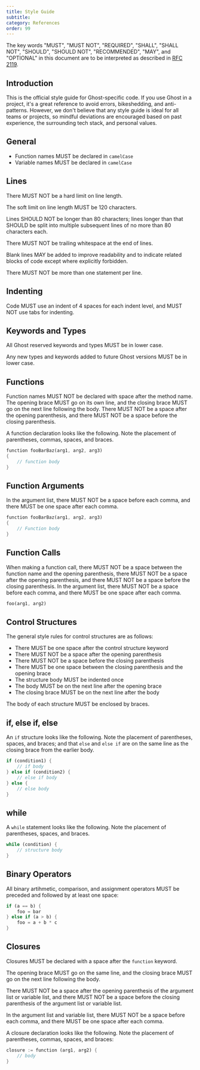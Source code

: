 ```yaml
---
title: Style Guide
subtitle:
category: References
order: 99
---
```


The key words "MUST", "MUST NOT", "REQUIRED", "SHALL", "SHALL NOT", "SHOULD", "SHOULD NOT", "RECOMMENDED", "MAY", and "OPTIONAL" in this document are to be interpreted as described in [RFC 2119](http://tools.ietf.org/html/rfc2119).

## Introduction
This is the official style guide for Ghost-specific code. If you use Ghost in a project, it's a great reference to avoid errors, bikeshedding, and anti-patterns. However, we don't believe that any style guide is ideal for all teams or projects, so mindful deviations are encouraged based on past experience, the surrounding tech stack, and personal values.

## General
- Function names MUST be declared in `camelCase`
- Variable names MUST be declared in `camelCase`

## Lines
There MUST NOT be a hard limit on line length.

The soft limit on line length MUST be 120 characters.

Lines SHOULD NOT be longer than 80 characters; lines longer than that SHOULD be split into multiple subsequent lines of no more than 80 characters each.

There MUST NOT be trailing whitespace at the end of lines.

Blank lines MAY be added to improve readability and to indicate related blocks of code except where explicitly forbidden.

There MUST NOT be more than one statement per line.

## Indenting
Code MUST use an indent of 4 spaces for each indent level, and MUST NOT use tabs for indenting.

## Keywords and Types
All Ghost reserved keywords and types MUST be in lower case.

Any new types and keywords added to future Ghost versions MUST be in lower case.

## Functions
Function names MUST NOT be declared with space after the method name. The opening brace MUST go on its own line, and the closing brace MUST go on the next line following the body. There MUST NOT be a space after the opening parenthesis, and there MUST NOT be a space before the closing parenthesis.

A function declaration looks like the following. Note the placement of parentheses, commas, spaces, and braces.

```dart
function fooBarBaz(arg1, arg2, arg3)
{
    // function body
}
```

## Function Arguments
In the argument list, there MUST NOT be a space before each comma, and there MUST be one space after each comma.

```dart
function fooBarBaz(arg1, arg2, arg3)
{
    // Function body
}
```

## Function Calls
When making a function call, there MUST NOT be a space between the function name and the opening parenthesis, there MUST NOT be a space after the opening parenthesis, and there MUST NOT be a space before the closing parenthesis. In the argument list, there MUST NOT be a space before each comma, and there MUST be one space after each comma.

```dart
foo(arg1, arg2)
```

## Control Structures
The general style rules for control structures are as follows:

- There MUST be one space after the control structure keyword
- There MUST NOT be a space after the opening parenthesis
- There MUST NOT be a space before the closing parenthesis
- There MUST be one space between the closing parenthesis and the opening brace
- The structure body MUST be indented once
- The body MUST be on the next line after the opening brace
- The closing brace MUST be on the next line after the body

The body of each structure MUST be enclosed by braces.

## if, else if, else
An `if` structure looks like the following. Note the placement of parentheses, spaces, and braces; and that `else` and `else if` are on the same line as the closing brace from the earlier body.

```dart
if (condition1) {
    // if body
} else if (condition2) {
    // else if body
} else {
    // else body
}
```

## while
A `while` statement looks like the following. Note the placement of parentheses, spaces, and braces.

```dart
while (condition) {
    // structure body
}
```

## Binary Operators
All binary artihmetic, comparison, and assignment operators MUST be preceded and followed by at least one space:

```dart
if (a == b) {
    foo = bar
} else if (a > b) {
    foo = a + b * c
}
```

## Closures
Closures MUST be declared with a space after the `function` keyword.

The opening brace MUST go on the same line, and the closing brace MUST go on the next line following the body.

There MUST NOT be a space after the opening parenthesis of the argument list or variable list, and there MUST NOT be a space before the closing parenthesis of the argument list or variable list.

In the argument list and variable list, there MUST NOT be a space before each comma, and there MUST be one space after each comma.

A closure declaration looks like the following. Note the placement of parentheses, commas, spaces, and braces:

```dart
closure := function (arg1, arg2) {
    // body
}
```